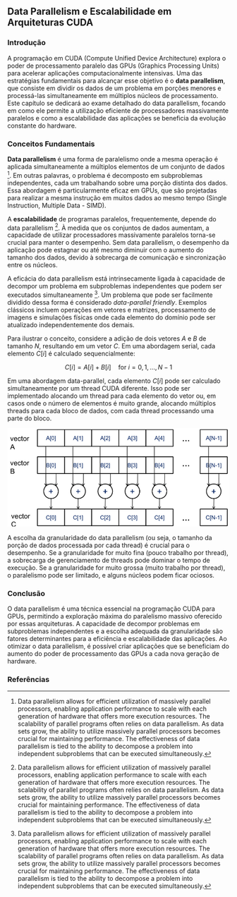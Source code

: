 ## Data Parallelism e Escalabilidade em Arquiteturas CUDA

### Introdução

A programação em CUDA (Compute Unified Device Architecture) explora o poder de processamento paralelo das GPUs (Graphics Processing Units) para acelerar aplicações computacionalmente intensivas. Uma das estratégias fundamentais para alcançar esse objetivo é o **data parallelism**, que consiste em dividir os dados de um problema em porções menores e processá-las simultaneamente em múltiplos núcleos de processamento. Este capítulo se dedicará ao exame detalhado do data parallelism, focando em como ele permite a utilização eficiente de processadores massivamente paralelos e como a escalabilidade das aplicações se beneficia da evolução constante do hardware.

### Conceitos Fundamentais

**Data parallelism** é uma forma de paralelismo onde a mesma operação é aplicada simultaneamente a múltiplos elementos de um conjunto de dados [^2]. Em outras palavras, o problema é decomposto em subproblemas independentes, cada um trabalhando sobre uma porção distinta dos dados. Essa abordagem é particularmente eficaz em GPUs, que são projetadas para realizar a mesma instrução em muitos dados ao mesmo tempo (Single Instruction, Multiple Data - SIMD).

A **escalabilidade** de programas paralelos, frequentemente, depende do data parallelism [^2]. À medida que os conjuntos de dados aumentam, a capacidade de utilizar processadores massivamente paralelos torna-se crucial para manter o desempenho. Sem data parallelism, o desempenho da aplicação pode estagnar ou até mesmo diminuir com o aumento do tamanho dos dados, devido à sobrecarga de comunicação e sincronização entre os núcleos.

A eficácia do data parallelism está intrinsecamente ligada à capacidade de decompor um problema em subproblemas independentes que podem ser executados simultaneamente [^2]. Um problema que pode ser facilmente dividido dessa forma é considerado *data-parallel friendly*. Exemplos clássicos incluem operações em vetores e matrizes, processamento de imagens e simulações físicas onde cada elemento do domínio pode ser atualizado independentemente dos demais.

Para ilustrar o conceito, considere a adição de dois vetores  $A$ e $B$ de tamanho $N$, resultando em um vetor $C$. Em uma abordagem serial, cada elemento $C[i]$ é calculado sequencialmente:

$$
C[i] = A[i] + B[i] \quad \text{for } i = 0, 1, ..., N-1
$$

Em uma abordagem data-parallel, cada elemento $C[i]$ pode ser calculado simultaneamente por um thread CUDA diferente. Isso pode ser implementado alocando um thread para cada elemento do vetor ou, em casos onde o número de elementos é muito grande, alocando múltiplos threads para cada bloco de dados, com cada thread processando uma parte do bloco.

![Representação esquemática da adição paralela de vetores A e B para gerar o vetor C, ilustrando o conceito de paralelismo de dados.](./../images/image4.jpg)

A escolha da granularidade do data parallelism (ou seja, o tamanho da porção de dados processada por cada thread) é crucial para o desempenho. Se a granularidade for muito fina (pouco trabalho por thread), a sobrecarga de gerenciamento de threads pode dominar o tempo de execução. Se a granularidade for muito grossa (muito trabalho por thread), o paralelismo pode ser limitado, e alguns núcleos podem ficar ociosos.

### Conclusão

O data parallelism é uma técnica essencial na programação CUDA para GPUs, permitindo a exploração máxima do paralelismo massivo oferecido por essas arquiteturas. A capacidade de decompor problemas em subproblemas independentes e a escolha adequada da granularidade são fatores determinantes para a eficiência e escalabilidade das aplicações. Ao otimizar o data parallelism, é possível criar aplicações que se beneficiam do aumento do poder de processamento das GPUs a cada nova geração de hardware.

### Referências
[^2]: Data parallelism allows for efficient utilization of massively parallel processors, enabling application performance to scale with each generation of hardware that offers more execution resources. The scalability of parallel programs often relies on data parallelism. As data sets grow, the ability to utilize massively parallel processors becomes crucial for maintaining performance. The effectiveness of data parallelism is tied to the ability to decompose a problem into independent subproblems that can be executed simultaneously.
<!-- END -->
